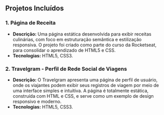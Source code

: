 ## Projetos Incluídos


### 1. Página de Receita
- **Descrição:** Uma página estática desenvolvida para exibir receitas culinárias, com foco em estruturação semântica e estilização responsiva. O projeto foi criado como parte do curso da Rocketseat, para consolidar o aprendizado de HTML5 e CSS.
- **Tecnologias:** HTML5, CSS3.

### 2. Travelgram - Perfil de Rede Social de Viagens
- **Descrição:** O Travelgram apresenta uma página de perfil de usuário, onde os viajantes podem exibir seus registros de viagem por meio de uma interface simples e intuitiva. A página é totalmente estática, construída com HTML e CSS, e serve como um exemplo de design responsivo e moderno.
- **Tecnologias:** HTML5, CSS3.